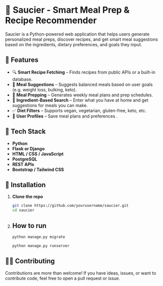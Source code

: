 # 🥗 Saucier - Smart Meal Prep & Recipe Recommender

Saucier is a Python-powered web application that helps users generate personalized meal preps, discover recipes, and get smart meal suggestions based on the ingredients, dietary preferences, and goals they input.

## 🚀 Features

- 🔍 **Smart Recipe Fetching** – Finds recipes from public APIs or a built-in database.
- 🧠 **Meal Suggestions** – Suggests balanced meals based on user goals (e.g. weight loss, bulking, keto).
- 🧺 **Meal Prepping** – Generates weekly meal plans and prep schedules.
- 📝 **Ingredient-Based Search** – Enter what you have at home and get suggestions for meals you can make.
- ✅ **Diet Filters** – Supports vegan, vegetarian, gluten-free, keto, etc.
- 💾 **User Profiles** – Save meal plans and preferences .

## 🧰 Tech Stack

- **Python**
- **Flask or Django**
- **HTML / CSS / JavaScript**
- **PostgreSQL**
- **REST APIs**
- **Bootstrap / Tailwind CSS**

## 🔧 Installation

1. **Clone the repo**

   ```bash
   git clone https://github.com/yourusername/saucier.git
   cd saucier
   ```

2. ## How to run

   ```bash
   python manage.py migrate

   python manage.py runserver
   ```

## 🧑‍💻 Contributing

Contributions are more than welcome!
If you have ideas, issues, or want to contribute code, feel free to open a pull request or issue.
